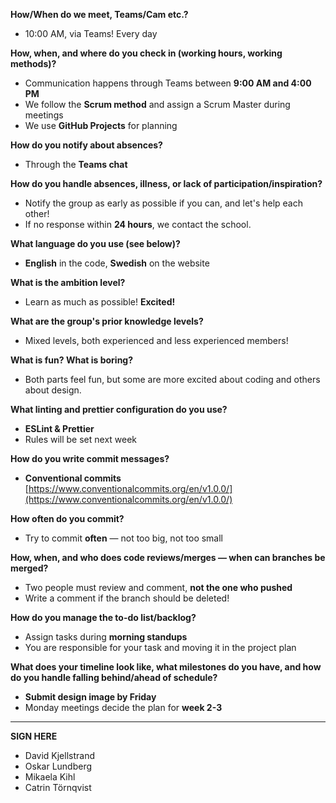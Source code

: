 
**How/When do we meet, Teams/Cam etc.?**

-   10:00 AM, via Teams! Every day

**How, when, and where do you check in (working hours, working methods)?**

-   Communication happens through Teams between **9:00 AM and 4:00 PM**
-   We follow the **Scrum method** and assign a Scrum Master during meetings
-   We use **GitHub Projects** for planning

**How do you notify about absences?**

-   Through the **Teams chat**

**How do you handle absences, illness, or lack of participation/inspiration?**

-   Notify the group as early as possible if you can, and let's help each other!
-   If no response within **24 hours**, we contact the school.

**What language do you use (see below)?**

-   **English** in the code, **Swedish** on the website

**What is the ambition level?**

-   Learn as much as possible! **Excited!**

**What are the group's prior knowledge levels?**

-   Mixed levels, both experienced and less experienced members!

**What is fun? What is boring?**

-   Both parts feel fun, but some are more excited about coding and others about design.

**What linting and prettier configuration do you use?**

-   **ESLint & Prettier**
-   Rules will be set next week

**How do you write commit messages?**

-   **Conventional commits**  
    [https://www.conventionalcommits.org/en/v1.0.0/](https://www.conventionalcommits.org/en/v1.0.0/)

**How often do you commit?**

-   Try to commit **often** — not too big, not too small

**How, when, and who does code reviews/merges — when can branches be merged?**

-   Two people must review and comment, **not the one who pushed**
-   Write a comment if the branch should be deleted!

**How do you manage the to-do list/backlog?**

-   Assign tasks during **morning standups**
-   You are responsible for your task and moving it in the project plan

**What does your timeline look like, what milestones do you have, and how do you handle falling behind/ahead of schedule?**

-   **Submit design image by Friday**
-   Monday meetings decide the plan for **week 2-3**

----------

**SIGN HERE**

-   David Kjellstrand
-   Oskar Lundberg
-   Mikaela Kihl
-   Catrin Törnqvist